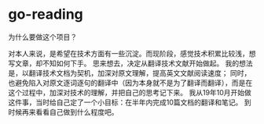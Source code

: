 # go-reading

为什么要做这个项目？

对本人来说，是希望在技术方面有一些沉淀。而现阶段，感觉技术积累比较浅，想写文章，却不知如何下手。
思来想去，决定从翻译技术文献开始做起。
我的想法是，以翻译技术文档为契机，加深对原文理解，提高英文文献阅读速度；
同时，也避免陷入对原文逐词逐句的翻译中（因为本身就不是为了翻译而翻译），而是在这个过程中，加深对技术的理解，并把自己的思考记下来。
我从19年10月开始做这件事，当时给自己定了一个小目标：在半年内完成10篇文档的翻译和笔记。
到时候再来看看自己做到什么程度吧。

